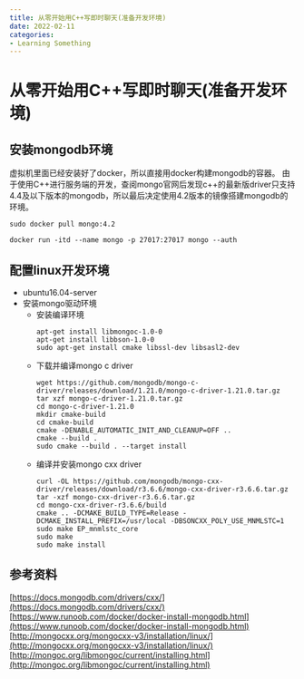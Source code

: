 ```yaml
---
title: 从零开始用C++写即时聊天(准备开发环境)
date: 2022-02-11
categories:
- Learning Something
---
```


# 从零开始用C++写即时聊天(准备开发环境)
## 安装mongodb环境
虚拟机里面已经安装好了docker，所以直接用docker构建mongodb的容器。 
由于使用C++进行服务端的开发，查阅mongo官网后发现c++的最新版driver只支持4.4及以下版本的mongodb，所以最后决定使用4.2版本的镜像搭建mongodb的环境。
```
sudo docker pull mongo:4.2

docker run -itd --name mongo -p 27017:27017 mongo --auth

```

## 配置linux开发环境
- ubuntu16.04-server
- 安装mongo驱动环境
  - 安装编译环境
    ```
    apt-get install libmongoc-1.0-0
    apt-get install libbson-1.0-0
    sudo apt-get install cmake libssl-dev libsasl2-dev
    ```
  - 下载并编译mongo c driver
    ```
    wget https://github.com/mongodb/mongo-c-driver/releases/download/1.21.0/mongo-c-driver-1.21.0.tar.gz
    tar xzf mongo-c-driver-1.21.0.tar.gz
    cd mongo-c-driver-1.21.0
    mkdir cmake-build
    cd cmake-build
    cmake -DENABLE_AUTOMATIC_INIT_AND_CLEANUP=OFF ..
    cmake --build .
    sudo cmake --build . --target install
    ```
  - 编译并安装mongo cxx driver
    ```
    curl -OL https://github.com/mongodb/mongo-cxx-driver/releases/download/r3.6.6/mongo-cxx-driver-r3.6.6.tar.gz
    tar -xzf mongo-cxx-driver-r3.6.6.tar.gz
    cd mongo-cxx-driver-r3.6.6/build
    cmake .. -DCMAKE_BUILD_TYPE=Release -DCMAKE_INSTALL_PREFIX=/usr/local -DBSONCXX_POLY_USE_MNMLSTC=1
    sudo make EP_mnmlstc_core
    sudo make
    sudo make install
    ```


## 参考资料
[https://docs.mongodb.com/drivers/cxx/](https://docs.mongodb.com/drivers/cxx/)  
[https://www.runoob.com/docker/docker-install-mongodb.html](https://www.runoob.com/docker/docker-install-mongodb.html)  
[http://mongocxx.org/mongocxx-v3/installation/linux/](http://mongocxx.org/mongocxx-v3/installation/linux/)  
[http://mongoc.org/libmongoc/current/installing.html](http://mongoc.org/libmongoc/current/installing.html)  
